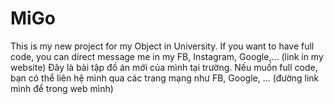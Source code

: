 # MiGo
This is my new project for my Object in University. If you want to have full code, you can direct message me in my FB, Instagram, Google,... (link in my website)
Đây là bài tập đồ án mới của mình tại trường. Nếu muốn full code, bạn có thể liên hệ mình qua các trang mạng như FB, Google, ... (đường link mình để trong web mình)
